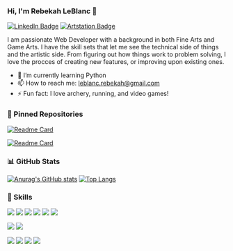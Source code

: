 ### Hi, I'm Rebekah LeBlanc 👋

<!-- [![Visits Badge](https://badges.pufler.dev/visits/R-LeBlanc/R-LeBlanc)]  -->
[![LinkedIn Badge](https://img.shields.io/badge/LinkedIn-Profile-informational?style=for-the-badge&logo=linkedin&logoColor=white&color=4AB197)](https://www.linkedin.com/in/rebekahleblanc/) [![Artstation Badge](https://img.shields.io/badge/Artstation-Profile-informational?style=for-the-badge&logo=artstation&logoColor=white&color=4AB197)](https://www.artstation.com/rebekahleblanc)

I am passionate Web Developer with a background in both Fine Arts and Game Arts. I have the skill sets that let
me see the technical side of things and the artistic side.
From figuring out how things work to problem solving, I love the procces of creating new 
features, or improving upon existing ones.

- 🌱 I’m currently learning Python
- 📫 How to reach me: leblanc.rebekah@gmail.com
- ⚡ Fun fact: I love archery, running, and video games!


 ### :pushpin: Pinned Repositories

[![Readme Card](https://github-readme-stats.vercel.app/api/pin/?username=R-LeBlanc&repo=Final-Project&theme=tokyonight)](https://github.com/R-LeBlanc/Final-Project)

[![Readme Card](https://github-readme-stats.vercel.app/api/pin/?username=R-LeBlanc&repo=ECommerce-Group-Project&theme=tokyonight)](https://github.com/R-LeBlanc/ECommerce-Group-Project)

 ### :bar_chart: GitHub Stats
 
 [![Anurag's GitHub stats](https://github-readme-stats.vercel.app/api?username=R-LeBlanc&show_icons=true&theme=tokyonight&count_private=true)](https://github.com/R-LeBlanc) [![Top Langs](https://github-readme-stats.vercel.app/api/top-langs/?username=R-LeBlanc&theme=tokyonight&layout=compact)](https://github.com/R-LeBlanc)


###  :bow_and_arrow: Skills

![](https://img.shields.io/badge/Code-React-informational?style=for-the-badge&logo=react&logoColor=white&color=4AB197)
![](https://img.shields.io/badge/Code-JavaScript-informational?style=for-the-badge&logo=javascript&logoColor=white&color=4AB197)
![](https://img.shields.io/badge/Code-Node.js-informational?style=for-the-badge&logo=node.js&logoColor=white&color=4AB197)
![](https://img.shields.io/badge/Code-Express-informational?style=for-the-badge&logoColor=white&color=4AB197)
![](https://img.shields.io/badge/Code-MongoDB-informational?style=for-the-badge&logo=mongodb&logoColor=white&color=4AB197)
![](https://img.shields.io/badge/Code-HTML-informational?style=for-the-badge&logo=html&logoColor=white&color=4AB197)


![](https://img.shields.io/badge/Style-CSS-informational?style=for-the-badge&logo=css&logoColor=white&color=4AB197)
![](https://img.shields.io/badge/Style-BootStrap-informational?style=for-the-badge&logo=bootstrap&logoColor=white&color=4AB197)

![](https://img.shields.io/badge/Tools-NPM-informational?style=for-the-badge&logo=npm&logoColor=white&color=4AB197)
![](https://img.shields.io/badge/Tools-GitHub-informational?style=for-the-badge&logo=github&logoColor=white&color=4AB197)
![](https://img.shields.io/badge/Tools-AdobeXD-informational?style=for-the-badge&logo=adobexd&logoColor=white&color=4AB197)
![](https://img.shields.io/badge/Tools-Photoshop-informational?style=for-the-badge&logo=adobephotoshop&logoColor=white&color=4AB197)
